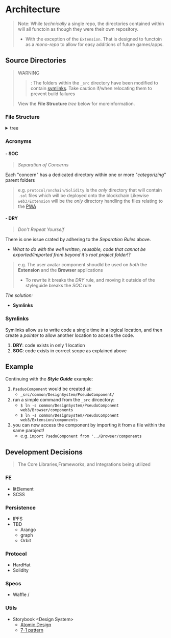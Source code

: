 # Architecture
> Note: While _technically_ a single repo, the directories contained within will all functoin as though they were their own repository.
> - With the exception of the `Extension`. That is designed to functoin as a _mono-repo_ to allow for easy additions of future games/apps.

## Source Directories
> WARNING
> >: The folders within the `_src` directory have been modified to contain [symlinks](https://ss64.com). Take caution if/when relocating them to prevent build failures
>
> View the **File Structure** _tree_ below for moreinformation.

### File Structure
<details>
<summary>tree</summary>
replace with the real tree when all connected
</details>

### Acronyms
#### - SOC
> _Separation of Concerns_
>
Each "concern" has a dedicated directory within one or more "_categorizing_" parent folders
> e.g. `protocol/onchain/Solidity`
> Is the _only_ directory that will contain `.sol` files which will be deployed onto the blockchain
> Likewise `web3/Extension` will be the _only_ directory handling the files relating to the [PWA](https://web.dev/progressive-web-apps/)

#### - DRY
> _Don't Repeat Yourself_
>
There is one issue crated by adhering to the _Separation Rules_ above.
- _What to do with the well written, reusable, code that cannot be exported/imported from beyond it's root project folder_⁉️
> e.g. The user avatar component shoudld be used on _both_ the **Extension** and the **Browser** applications
> - To rewrite it breaks the _DRY_ rule, and moving it outside of the styleguide breaks the _SOC_ rule

_The solution:_
- **Symlinks**

### Symlinks
Symlinks allow us to write code a single time in a logical location, and then create a _pointer_ to allow another location to access the code.
1. **DRY**: code exists in only 1 location
2. **SOC**: code exists in correct scope as explained above

## Example
Continuing with the _**Style Guide**_ example:
1. `PseduoComponent` would be created at:
   - `_src/common/DesignSystem/PseudoComponent/`
1. run a simple command from the `_src` dircectory:
   - `$ ln -s common/DesignSystem/PseudoComponent web3/Browser/components`
   - `$ ln -s common/DesignSystem/PseudoComponent web3/Extension/components`
1. you can now access the component by importing it from a file within the same paroject!
   - e.g. `import PsedoComponent from '../Browser/components`

## Development Decisions
> The Core Libraries,Frameworks, and Integrations being utilized
### FE
- litElement
- SCSS
### Persistence
- IPFS
- TBD
  - Arango
  - graph
  - Orbit
### Protocol
- HardHat
- Solidity
### Specs
- Waffle /<Solidity>
### Utils
- Storybook \<Design System>
  - [Atomic Design](https://atomicdesign.bradfrost.com/chapter-2/)
  - [7-1 pattern](https://sass-guidelin.es/#the-7-1-pattern)
